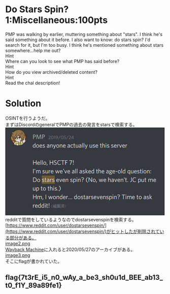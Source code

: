 # Do Stars Spin? 1:Miscellaneous:100pts
PMP was walking by earlier, muttering something about "stars". I think he's said something about it before. I also want to know: do stars spin? I'd search for it, but I'm too busy. I think he's mentioned something about stars somewhere…help me out?  
Hint  
Where can you look to see what PMP has said before?  
Hint  
How do you view archived/deleted content?  
Hint  
Read the chal description!  

# Solution
OSINTを行うようだ。  
まずはDiscordのgeneralでPMPの過去の発言をstarsで検索する。  
![image1.png](images/image1.png)  
redditで質問をしているようなのでdostarsevenspinを検索する。  
[https://www.reddit.com/user/dostarsevenspin/](https://www.reddit.com/user/dostarsevenspin/)がヒットしたが削除されている部分がある。  
[image2.png](images/image2.png)  
[Wayback Machine](https://archive.org/web/)に入れると2020/05/27のアーカイブがある。  
[image3.png](images/image3.png)  
そこにflagが書かれていた。  

## flag{7t3rE_i5_n0_wAy_a_be3_sh0u1d_BEE_ab13_t0_f1Y_89a89fe1}